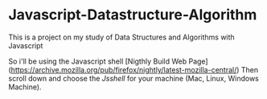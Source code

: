 # Javascript-Datastructure-Algorithm
This is a project on my study of Data Structures and Algorithms with Javascript

So i'll be using the Javascript shell [Nigthly Build Web Page] (https://archive.mozilla.org/pub/firefox/nightly/latest-mozilla-central/)
Then scroll down and choose the *Jsshell* for your machine (Mac, Linux, Windows Machine). 
